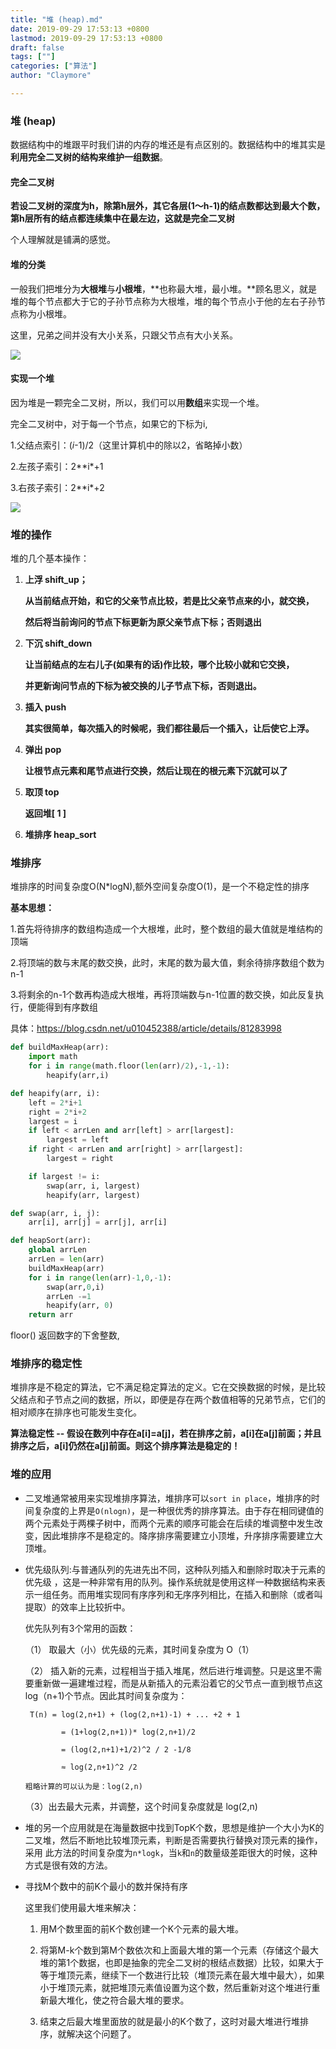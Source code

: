 ```yaml
---
title: "堆 (heap).md"
date: 2019-09-29 17:53:13 +0800
lastmod: 2019-09-29 17:53:13 +0800
draft: false
tags: [""]
categories: ["算法"]
author: "Claymore"

---
```



### 堆 (heap)

数据结构中的堆跟平时我们讲的内存的堆还是有点区别的。数据结构中的堆其实是**利用完全二叉树的结构来维护一组数据**。



#### 完全二叉树

**若设二叉树的深度为h，除第h层外，其它各层(1～h-1)的结点数都达到最大个数，第h层所有的结点都连续集中在最左边，这就是完全二叉树**

个人理解就是铺满的感觉。



#### 堆的分类

一般我们把堆分为**大根堆**与**小根堆**，**也称最大堆，最小堆。**顾名思义，就是堆的每个节点都大于它的子孙节点称为大根堆，堆的每个节点小于他的左右子孙节点称为小根堆。

这里，兄弟之间并没有大小关系，只跟父节点有大小关系。

![](http://claymore.wang:5000/uploads/big/21fa4f140a9f138288ce77d7ae761935.png)

#### 实现一个堆

因为堆是一颗完全二叉树，所以，我们可以用**数组**来实现一个堆。

完全二叉树中，对于每一个节点，如果它的下标为i,

1.父结点索引：(*i*-1)/2（这里计算机中的除以2，省略掉小数）

2.左孩子索引：2**i*+1

3.右孩子索引：2**i*+2

![](http://claymore.wang:5000/uploads/big/15f8543219dbcf07c63fc576a0e53cec.png)

### 堆的操作

堆的几个基本操作：
 1. **上浮 shift_up；**

    **从当前结点开始，和它的父亲节点比较，若是比父亲节点来的小，就交换，**

    **然后将当前询问的节点下标更新为原父亲节点下标；否则退出**

 2. **下沉 shift_down**

    **让当前结点的左右儿子(如果有的话)作比较，哪个比较小就和它交换，**

    **并更新询问节点的下标为被交换的儿子节点下标，否则退出。**

 3. **插入 push**

    **其实很简单，每次插入的时候呢，我们都往最后一个插入，让后使它上浮。**

 4. **弹出 pop**

    **让根节点元素和尾节点进行交换，然后让现在的根元素下沉就可以了**

 5. **取顶 top**

    **返回堆[ 1 ]**

 6. **堆排序 heap_sort**



### 堆排序

堆排序的时间复杂度O(N*logN),额外空间复杂度O(1)，是一个不稳定性的排序

**基本思想：**

1.首先将待排序的数组构造成一个大根堆，此时，整个数组的最大值就是堆结构的顶端

2.将顶端的数与末尾的数交换，此时，末尾的数为最大值，剩余待排序数组个数为n-1

3.将剩余的n-1个数再构造成大根堆，再将顶端数与n-1位置的数交换，如此反复执行，便能得到有序数组

具体：https://blog.csdn.net/u010452388/article/details/81283998

```python
def buildMaxHeap(arr):
    import math
    for i in range(math.floor(len(arr)/2),-1,-1):
        heapify(arr,i)

def heapify(arr, i):
    left = 2*i+1
    right = 2*i+2
    largest = i
    if left < arrLen and arr[left] > arr[largest]:
        largest = left
    if right < arrLen and arr[right] > arr[largest]:
        largest = right

    if largest != i:
        swap(arr, i, largest)
        heapify(arr, largest)

def swap(arr, i, j):
    arr[i], arr[j] = arr[j], arr[i]

def heapSort(arr):
    global arrLen
    arrLen = len(arr)
    buildMaxHeap(arr)
    for i in range(len(arr)-1,0,-1):
        swap(arr,0,i)
        arrLen -=1
        heapify(arr, 0)
    return arr
```



floor() 返回数字的下舍整数,



### 堆排序的稳定性

堆排序是不稳定的算法，它不满足稳定算法的定义。它在交换数据的时候，是比较父结点和子节点之间的数据，所以，即便是存在两个数值相等的兄弟节点，它们的相对顺序在排序也可能发生变化。

**算法稳定性 -- 假设在数列中存在a[i]=a[j]，若在排序之前，a[i]在a[j]前面；并且排序之后，a[i]仍然在a[j]前面。则这个排序算法是稳定的！**

 



### **堆的应用**

- 二叉堆通常被用来实现堆排序算法，堆排序可以`sort in place`，堆排序的时间复杂度的上界是`O(nlogn)`，是一种很优秀的排序算法。由于存在相同键值的两个元素处于两棵子树中，而两个元素的顺序可能会在后续的堆调整中发生改变，因此堆排序不是稳定的。降序排序需要建立小顶堆，升序排序需要建立大顶堆。

-  优先级队列:与普通队列的先进先出不同，这种队列插入和删除时取决于元素的优先级 ，这是一种非常有用的队列。操作系统就是使用这样一种数据结构来表示一组任务。而用堆实现同有序序列和无序序列相比，在插入和删除（或者叫提取）的效率上比较折中。

     优先队列有3个常用的函数：

     （1） 取最大（小）优先级的元素，其时间复杂度为 O（1）

     （2） 插入新的元素，过程相当于插入堆尾，然后进行堆调整。只是这里不需要重新做一遍建堆过程，而是从新插入的元素沿着它的父节点一直到根节点这 log（n+1)个节点。因此其时间复杂度为：

        T(n) = log(2,n+1) + (log(2,n+1)-1) + ... +2 + 1 
     
               = (1+log(2,n+1))* log(2,n+1)/2
          
               = (log(2,n+1)+1/2)^2 / 2 -1/8
          
               ≈ log(2,n+1)^2 /2  
     
       粗略计算的可以认为是：log(2,n)     

    （3）出去最大元素，并调整，这个时间复杂度就是 log(2,n)  

- 堆的另一个应用就是在海量数据中找到TopK个数，思想是维护一个大小为K的二叉堆，然后不断地比较堆顶元素，判断是否需要执行替换对顶元素的操作，采用
  此方法的时间复杂度为`n*logk`，当`k`和`n`的数量级差距很大的时候，这种方式是很有效的方法。

- 寻找M个数中的前K个最小的数并保持有序

  这里我们使用最大堆来解决：

  1. 用M个数里面的前K个数创建一个K个元素的最大堆。

  2. 将第M-k个数到第M个数依次和上面最大堆的第一个元素（存储这个最大堆的第1个数据，也即是抽象的完全二叉树的根结点数据）比较，如果大于等于堆顶元素，继续下一个数进行比较（堆顶元素在最大堆中最大），如果小于堆顶元素，就把堆顶元素值设置为这个数，然后重新对这个堆进行重新最大堆化，使之符合最大堆的要求。

  3. 结束之后最大堆里面放的就是最小的K个数了，这时对最大堆进行堆排序，就解决这个问题了。